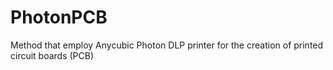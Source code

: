 # PhotonPCB
Method that employ Anycubic Photon DLP printer for the creation of printed circuit boards (PCB)
